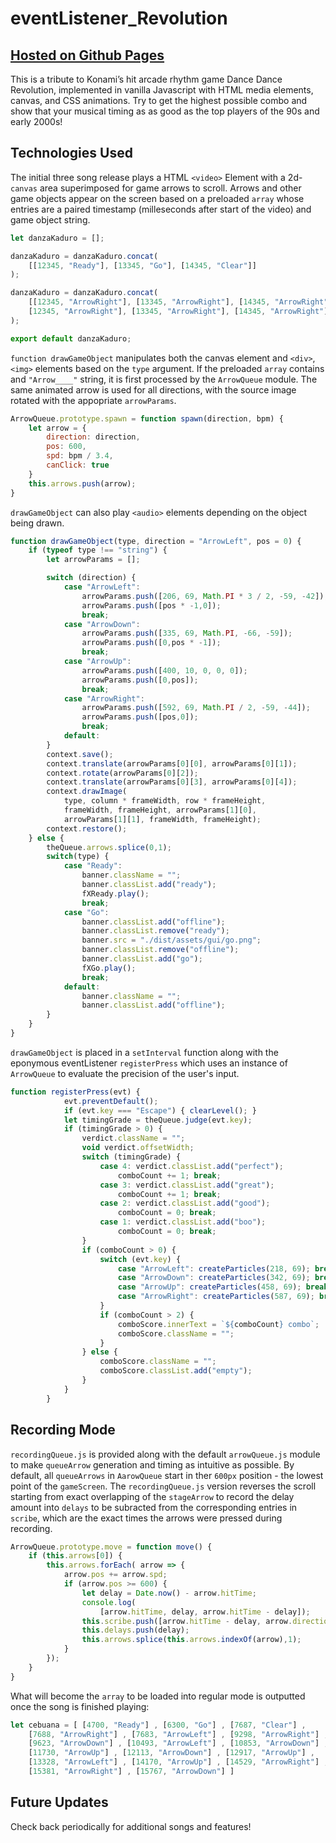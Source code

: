 # eventListener_Revolution

## [Hosted on Github Pages](https://mtolentin.github.io/)

This is a tribute to Konami’s hit arcade rhythm game Dance Dance Revolution,
implemented in vanilla Javascript with HTML media elements, canvas, 
and CSS animations. Try to get the highest possible combo and show that your
musical timing as as good as the top players of the 90s and early 2000s!


## Technologies Used

The initial three song release plays a HTML `<video>` Element with a 2d-`canvas` 
area superimposed for game arrows to scroll. Arrows and other game objects 
appear on the screen based on a preloaded `array` whose entries are a paired 
timestamp (milleseconds after start of the video) and game object string.

```javascript
let danzaKaduro = [];

danzaKaduro = danzaKaduro.concat(
    [[12345, "Ready"], [13345, "Go"], [14345, "Clear"]]
);

danzaKaduro = danzaKaduro.concat(
    [[12345, "ArrowRight"], [13345, "ArrowRight"], [14345, "ArrowRight"],
    [12345, "ArrowRight"], [13345, "ArrowRight"], [14345, "ArrowRight"]]
);

export default danzaKaduro;
```

`function drawGameObject` manipulates both the canvas element and 
`<div>`,`<img>` elements based on the `type` argument. If the preloaded `array`
contains and `"Arrow____"` string, it is first processed by the `ArrowQueue`
module. The same animated arrow is used for all directions, with the source
image rotated with the appopriate `arrowParams`.

```javascript
ArrowQueue.prototype.spawn = function spawn(direction, bpm) {
    let arrow = {
        direction: direction,
        pos: 600,
        spd: bpm / 3.4,
        canClick: true
    }
    this.arrows.push(arrow);
}
```

`drawGameObject` can also play `<audio>` elements depending 
on the object being drawn.  

```javascript
function drawGameObject(type, direction = "ArrowLeft", pos = 0) {
    if (typeof type !== "string") {
        let arrowParams = [];

        switch (direction) {
            case "ArrowLeft":
                arrowParams.push([206, 69, Math.PI * 3 / 2, -59, -42]);
                arrowParams.push([pos * -1,0]);
                break;
            case "ArrowDown":
                arrowParams.push([335, 69, Math.PI, -66, -59]);
                arrowParams.push([0,pos * -1]);
                break;
            case "ArrowUp":
                arrowParams.push([400, 10, 0, 0, 0]);
                arrowParams.push([0,pos]);
                break;
            case "ArrowRight":
                arrowParams.push([592, 69, Math.PI / 2, -59, -44]);
                arrowParams.push([pos,0]);
                break;
            default:
        }
        context.save();
        context.translate(arrowParams[0][0], arrowParams[0][1]);
        context.rotate(arrowParams[0][2]);
        context.translate(arrowParams[0][3], arrowParams[0][4]);
        context.drawImage(
            type, column * frameWidth, row * frameHeight,
            frameWidth, frameHeight, arrowParams[1][0], 
            arrowParams[1][1], frameWidth, frameHeight);
        context.restore();
    } else {
        theQueue.arrows.splice(0,1);
        switch(type) {
            case "Ready":
                banner.className = "";
                banner.classList.add("ready");
                fXReady.play();
                break;
            case "Go":
                banner.classList.add("offline");
                banner.classList.remove("ready");
                banner.src = "./dist/assets/gui/go.png";
                banner.classList.remove("offline");
                banner.classList.add("go");
                fXGo.play();
                break;
            default:
                banner.className = "";
                banner.classList.add("offline");
        }
    }
}
```

`drawGameObject` is placed in a `setInterval` function along with the
eponymous eventListener `registerPress` which uses an instance of `ArrowQueue`
to evaluate the precision of the user's input.  

```javascript
function registerPress(evt) {
            evt.preventDefault();
            if (evt.key === "Escape") { clearLevel(); }
            let timingGrade = theQueue.judge(evt.key);
            if (timingGrade > 0) {
                verdict.className = "";
                void verdict.offsetWidth;
                switch (timingGrade) {
                    case 4: verdict.classList.add("perfect");
                        comboCount += 1; break;
                    case 3: verdict.classList.add("great");
                        comboCount += 1; break;
                    case 2: verdict.classList.add("good"); 
                        comboCount = 0; break;
                    case 1: verdict.classList.add("boo"); 
                        comboCount = 0; break;
                }
                if (comboCount > 0) {
                    switch (evt.key) {
                        case "ArrowLeft": createParticles(218, 69); break;
                        case "ArrowDown": createParticles(342, 69); break;
                        case "ArrowUp": createParticles(458, 69); break;
                        case "ArrowRight": createParticles(587, 69); break;
                    }
                    if (comboCount > 2) {
                        comboScore.innerText = `${comboCount} combo`;
                        comboScore.className = "";
                    }
                } else {
                    comboScore.className = "";
                    comboScore.classList.add("empty");
                }
            }
        }
```

## Recording Mode

`recordingQueue.js` is provided along with the default `arrowQueue.js` module to
make `queueArrow` generation and timing as intuitive as possible. By default,
all `queueArrows` in `AarowQueue` start in ther `600px` position - the lowest
point of the `gameScreen`. The `recordingQueue.js` version reverses the scroll
starting from exact overlapping of the `stageArrow` to record the delay amount
into `delays` to be subracted from the corresponding entries in `scribe`, which
are the exact times the arrows were pressed during recording.

```javascript
ArrowQueue.prototype.move = function move() {
    if (this.arrows[0]) {
        this.arrows.forEach( arrow => {
            arrow.pos += arrow.spd;
            if (arrow.pos >= 600) {
                let delay = Date.now() - arrow.hitTime;
                console.log(
                    [arrow.hitTime, delay, arrow.hitTime - delay]);
                this.scribe.push([arrow.hitTime - delay, arrow.direction]);
                this.delays.push(delay);
                this.arrows.splice(this.arrows.indexOf(arrow),1);
            }
        });
    }
}
```

What will become the `array` to be loaded into regular mode is outputted once
the song is finished playing: 

```javascript
let cebuana = [ [4700, "Ready"] , [6300, "Go"] , [7687, "Clear"] , 
    [7688, "ArrowRight"] , [7683, "ArrowLeft"] , [9298, "ArrowRight"] , 
    [9623, "ArrowDown"] , [10493, "ArrowLeft"] , [10853, "ArrowDown"] , 
    [11730, "ArrowUp"] , [12113, "ArrowDown"] , [12917, "ArrowUp"] , 
    [13328, "ArrowLeft"] , [14170, "ArrowUp"] , [14529, "ArrowRight"] , 
    [15381, "ArrowRight"] , [15767, "ArrowDown"] ] 
```

## Future Updates

Check back periodically for additional songs and features!